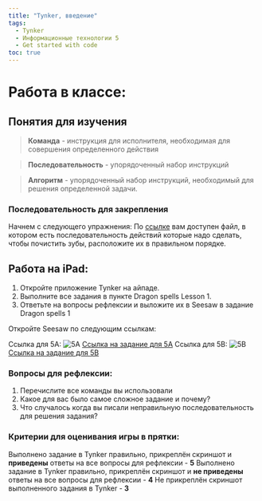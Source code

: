 ```yaml
---
title: "Tynker, введение"
tags:
  - Tynker
  - Информационные технологии 5
  - Get started with code
toc: true
---
```


# Работа в классе:
## Понятия для изучения
>**Команда** - инструкция для исполнителя, необходимая для совершения определенного действия

>**Последовательность** - упорядоченный набор инструкций

>**Алгоритм** - упорядоченный набор инструкций, необходимый для решения определенной задачи. 

### Последовательность для закрепления
Начнем с следующего упражнения:
По [ссылке](https://education-static.apple.com/ecc-get-started-with-code-1-20170418/pdf/1_Lesson_01_Student_Template.pdf) вам доступен файл, в котором есть последовательность действий которые надо сделать, чтобы почистить зубы, расположите их в правильном порядке. 

## Работа на iPad:
1. Откройте приложение Tynker на айпаде.
2. Выполните все задания в пункте Dragon spells Lesson 1. 
3. Ответьте на вопросы рефлексии и выложите их в Seesaw в задание Dragon spells 1

Откройте Seesaw по следующим ссылкам:

Ссылка для 5А:
![5A](https://app.seesaw.me/api/qr_code/generate?data=class.1ac649fb-8b19-4184-879e-5a2031dec771%3A%3Ak795FI4GRvmlnPG6ErnulQ%3D%3D)
[Ссылка на задание для 5А](https://app.seesaw.me/a/f9880ba1-f020-4a28-9a20-15a94b2f67e3)
Ссылка для 5B:
![5B](https://app.seesaw.me/api/qr_code/generate?data=class.888dbfe9-43fe-4d9c-892f-fb79a13da2df%3A%3AOMtcwFt7SESCIzHKsh2u1A%3D%3D)
[Ссылка на задание для 5В](https://app.seesaw.me/a/f052a008-79db-4fdd-80c7-9e20b628824d)

### Вопросы для рефлексии:
1. Перечислите все команды вы использовали
2. Какое для вас было самое сложное задание и почему?
3. Что случалось когда вы писали неправильную последовательность для решения задания?

### Критерии для оценивания игры в прятки:
Выполнено задание в Tynker правильно, прикреплён скриншот и **приведены** ответы на все вопросы для рефлексии - **5** 
Выполнено задание в Tynker правильно, прикреплён скриншот и  **не приведены** ответы на все вопросы для рефлексии - **4** 
Не прикреплён скриншот выполненного задания в Tynker - **3** 
